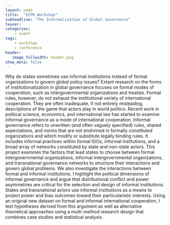 ```yaml
---
layout: page
title:  "ECPR Workshop"
subheadline: "The Informalization of Global Governance"
teaser:
categories:
    - event
tags:
    - workshop
    - conference
header:
   image_fullwidth: header.png
show_meta: false
---
```


Why do states sometimes use informal institutions instead of formal organizations to govern global policy issues? Extant research on the forms of institutionalization in global governance focuses on formal modes of cooperation, such as intergovernmental organizations and treaties. Formal rules, however, do not exhaust the institutional variety of international cooperation. They are often inadequate, if not entirely misleading, descriptions of the game that actors play in world politics. Recent work in political science, economics, and international law has started to examine informal governance as a mode of international cooperation. Informal governance refers to unwritten (and often vaguely specified) rules, shared expectations, and norms that are not enshrined in formally constituted organizations and which modify or substitute legally binding rules. It includes informal practices within formal IGOs, informal institutions, and a broad array of networks constituted by state and non-state actors. This project examines the factors that lead states to choose between formal intergovernmental organizations, informal intergovernmental organizations, and transnational governance networks to structure their interactions and govern global problems. We also investigate the interactions between formal and informal institutions. I highlight the political dimensions of informal governance and argue that distributional conflict and power asymmetries are critical for the selection and design of informal institutions. States and transnational actors use informal institutions as a means to project power and bias outcomes toward their particularistic interests. Using an original new dataset on formal and informal international cooperation, I test hypotheses derived from this argument as well as alternative theoretical approaches using a multi-method research design that combines case studies and statistical analysis.
